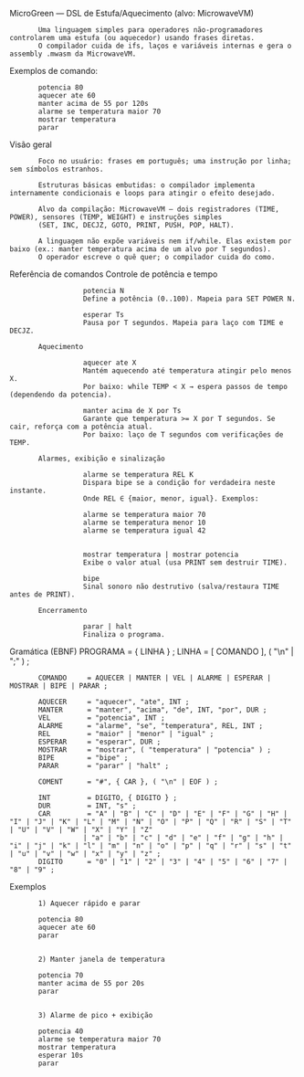 MicroGreen — DSL de Estufa/Aquecimento (alvo: MicrowaveVM)

           Uma linguagem simples para operadores não-programadores controlarem uma estufa (ou aquecedor) usando frases diretas.
           O compilador cuida de ifs, laços e variáveis internas e gera o assembly .mwasm da MicrowaveVM.

Exemplos de comando:

           potencia 80
           aquecer ate 60
           manter acima de 55 por 120s
           alarme se temperatura maior 70
           mostrar temperatura
           parar

Visão geral

           Foco no usuário: frases em português; uma instrução por linha; sem símbolos estranhos.

           Estruturas básicas embutidas: o compilador implementa internamente condicionais e loops para atingir o efeito desejado.

           Alvo da compilação: MicrowaveVM — dois registradores (TIME, POWER), sensores (TEMP, WEIGHT) e instruções simples
           (SET, INC, DECJZ, GOTO, PRINT, PUSH, POP, HALT).

           A linguagem não expõe variáveis nem if/while. Elas existem por baixo (ex.: manter temperatura acima de um alvo por T segundos).
           O operador escreve o quê quer; o compilador cuida do como.

Referência de comandos
           Controle de potência e tempo

                      potencia N
                      Define a potência (0..100). Mapeia para SET POWER N.

                      esperar Ts
                      Pausa por T segundos. Mapeia para laço com TIME e DECJZ.

           Aquecimento

                      aquecer ate X
                      Mantém aquecendo até temperatura atingir pelo menos X.
                      Por baixo: while TEMP < X → espera passos de tempo (dependendo da potencia).

                      manter acima de X por Ts
                      Garante que temperatura >= X por T segundos. Se cair, reforça com a potência atual.
                      Por baixo: laço de T segundos com verificações de TEMP.

           Alarmes, exibição e sinalização

                      alarme se temperatura REL K
                      Dispara bipe se a condição for verdadeira neste instante.
                      Onde REL ∈ {maior, menor, igual}. Exemplos:

                      alarme se temperatura maior 70
                      alarme se temperatura menor 10
                      alarme se temperatura igual 42


                      mostrar temperatura | mostrar potencia
                      Exibe o valor atual (usa PRINT sem destruir TIME).

                      bipe
                      Sinal sonoro não destrutivo (salva/restaura TIME antes de PRINT).

           Encerramento

                      parar | halt
                      Finaliza o programa.

Gramática (EBNF)
           PROGRAMA    = { LINHA } ;
           LINHA       = [ COMANDO ], ( "\n" | ";" ) ;
           
           COMANDO     = AQUECER | MANTER | VEL | ALARME | ESPERAR | MOSTRAR | BIPE | PARAR ;
           
           AQUECER     = "aquecer", "ate", INT ;
           MANTER      = "manter", "acima", "de", INT, "por", DUR ;
           VEL         = "potencia", INT ;
           ALARME      = "alarme", "se", "temperatura", REL, INT ;
           REL         = "maior" | "menor" | "igual" ;
           ESPERAR     = "esperar", DUR ;
           MOSTRAR     = "mostrar", ( "temperatura" | "potencia" ) ;
           BIPE        = "bipe" ;
           PARAR       = "parar" | "halt" ;
           
           COMENT      = "#", { CAR }, ( "\n" | EOF ) ;
           
           INT         = DIGITO, { DIGITO } ;
           DUR         = INT, "s" ;
           CAR         = "A" | "B" | "C" | "D" | "E" | "F" | "G" | "H" | "I" | "J" | "K" | "L" | "M" | "N" | "O" | "P" | "Q" | "R" | "S" | "T" | "U" | "V" | "W" | "X" | "Y" | "Z"
                      | "a" | "b" | "c" | "d" | "e" | "f" | "g" | "h" | "i" | "j" | "k" | "l" | "m" | "n" | "o" | "p" | "q" | "r" | "s" | "t" | "u" | "v" | "w" | "x" | "y" | "z" ;
           DIGITO      = "0" | "1" | "2" | "3" | "4" | "5" | "6" | "7" | "8" | "9" ;
           

Exemplos

           1) Aquecer rápido e parar
           
           potencia 80
           aquecer ate 60
           parar
           
           
           2) Manter janela de temperatura
           
           potencia 70
           manter acima de 55 por 20s
           parar
           
           
           3) Alarme de pico + exibição
           
           potencia 40
           alarme se temperatura maior 70
           mostrar temperatura
           esperar 10s
           parar
